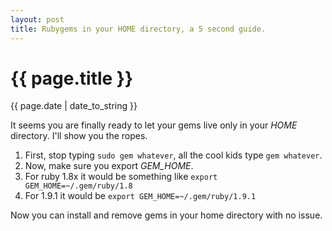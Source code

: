 ```yaml
---
layout: post
title: Rubygems in your HOME directory, a 5 second guide.
---
```

{{ page.title }}
================
<p class="meta">{{ page.date | date_to_string }}</p>

It seems you are finally ready to let your gems live only in your *HOME* directory.  I'll show you the ropes.

1. First, stop typing `sudo gem whatever`, all the cool kids type `gem whatever`.
2. Now, make sure you export *GEM_HOME*.   
3. For ruby 1.8x it would be something like `export GEM_HOME=~/.gem/ruby/1.8`
4. For 1.9.1 it would be `export GEM_HOME=~/.gem/ruby/1.9.1`

Now you can install and remove gems in your home directory with no issue. 

